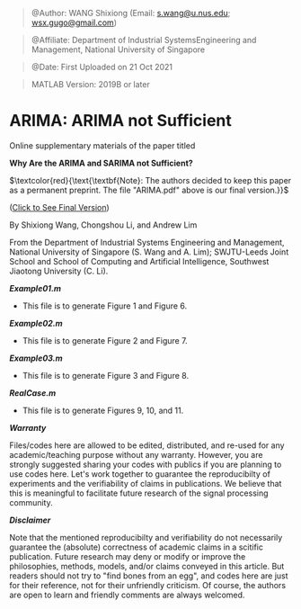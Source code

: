 > @Author: WANG Shixiong (Email: <s.wang@u.nus.edu>; <wsx.gugo@gmail.com>)

> @Affiliate: Department of Industrial SystemsEngineering and Management, National University of Singapore

> @Date: First Uploaded on 21 Oct 2021

> MATLAB Version: 2019B or later

# ARIMA: ARIMA not Sufficient

Online supplementary materials of the paper titled 

**Why Are the ARIMA and SARIMA not Sufficient?**

$\textcolor{red}{\text{\textbf{Note}: The authors decided to keep this paper as a permanent preprint. The file "ARIMA.pdf" above is our final version.}}$ 

([Click to See Final Version](https://github.com/Spratm-Asleaf/ARIMA/blob/main/ARIMA.pdf))

By Shixiong Wang, Chongshou Li, and Andrew Lim

From the Department of Industrial Systems Engineering and Management, National University of Singapore (S. Wang and A. Lim);
SWJTU-Leeds Joint School and School of Computing and Artificial Intelligence, Southwest Jiaotong University (C. Li).


***Example01.m***

* This file is to generate Figure 1 and Figure 6.

***Example02.m***

* This file is to generate Figure 2 and Figure 7.

***Example03.m***

* This file is to generate Figure 3 and Figure 8.

***RealCase.m***

* This file is to generate Figures 9, 10, and 11.


***Warranty***

Files/codes here are allowed to be edited, distributed, and re-used for any academic/teaching purpose without any warranty. However, you are strongly suggested sharing your codes with publics if you are planning to use codes here. Let's work together to guarantee the reproducibilty of experiments and the verifiability of claims in publications. We believe that this is meaningful to facilitate future research of the signal processing community.

***Disclaimer***

Note that the mentioned reproducibilty and verifiability do not necessarily guarantee the (absolute) correctness of academic claims in a scitific publication. Future research may deny or modify or improve the philosophies, methods, models, and/or claims conveyed in this article. But readers should not try to "find bones from an egg", and codes here are just for their reference, not for their unfriendly criticism. Of course, the authors are open to learn and friendly comments are always welcomed.
